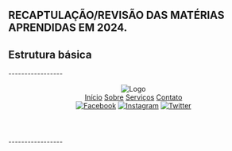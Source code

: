 ## RECAPTULAÇÃO/REVISÃO DAS MATÉRIAS APRENDIDAS EM 2024.
## Estrutura básica
-----------------<!DOCTYPE html>
<html lang="pt-br">
<head>
  <meta charset="UTF-8">
  <meta name="viewport" content="width=device-width, initial-scale=1.0">
  <title>Cabeçalho Exemplo</title>
  <link rel="stylesheet" href="styles.css">
</head>
<body>
  <header class="header">
    <div class="logo">
      <img src="logo.png" alt="Logo">
    </div>
    <nav class="nav">
      <a href="#">Início</a>
      <a href="#">Sobre</a>
      <a href="#">Serviços</a>
      <a href="#">Contato</a>
    </nav>
    <div class="social-icons">
      <a href="#" class="social-icon"><img src="facebook-icon.png" alt="Facebook"></a>
      <a href="#" class="social-icon"><img src="instagram-icon.png" alt="Instagram"></a>
      <a href="#" class="social-icon"><img src="twitter-icon.png" alt="Twitter"></a>
    </div>
  </header>
</body>
</html>-----------------

